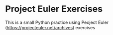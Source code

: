 # Project Euler Exercises

This is a small Python practice using Peoject Euler (https://projecteuler.net/archives) exercises
